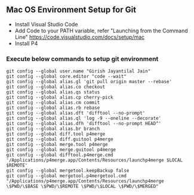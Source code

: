 ## Mac OS Environment Setup for Git

* Install Visual Studio Code 
* Add Code to your PATH variable, refer "Launching from the Command Line" https://code.visualstudio.com/docs/setup/mac
* Install P4

### Execute below commands to setup git environment 

```
git config --global user.name "Girish Jayantilal Jain"
git config --global core.editor "code --wait" 
git config --global alias.gl 'git pull origin master --rebase'
git config --global alias.co checkout
git config --global alias.qs status
git config --global alias.cp cherry-pick
git config --global alias.cm commit
git config --global alias.rb rebase
git config --global alias.dft 'difftool --no-prompt'
git config --global alias.ql 'log -9 --oneline --decorate'
git config --global alias.dfh 'difftool --no-prompt HEAD^'
git config --global alias.br branch
git config --global diff.tool p4merge
git config --global diff.guitool p4merge
git config --global merge.tool p4merge
git config --global merge.guitool p4merge
git config --global difftool.p4merge.cmd '/Applications/p4merge.app/Contents/Resources/launchp4merge $LOCAL $REMOTE'
git config --global mergetool.keepBackup false
git config --global mergetool.p4mergetool.cmd "/Applications/p4merge.app/Contents/Resources/launchp4merge \$PWD/\$BASE \$PWD/\$REMOTE \$PWD/\$LOCAL \$PWD/\$MERGED"
```
